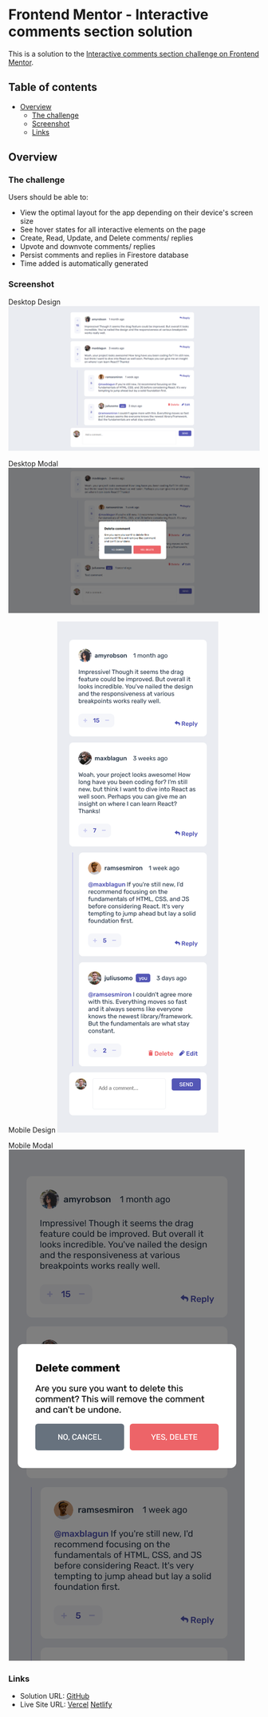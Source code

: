 # Frontend Mentor - Interactive comments section solution

This is a solution to the [Interactive comments section challenge on Frontend Mentor](https://www.frontendmentor.io/challenges/interactive-comments-section-iG1RugEG9).

## Table of contents

- [Overview](#overview)
  - [The challenge](#the-challenge)
  - [Screenshot](#screenshot)
  - [Links](#links)

## Overview

### The challenge

Users should be able to:

- View the optimal layout for the app depending on their device's screen size
- See hover states for all interactive elements on the page
- Create, Read, Update, and Delete comments/ replies
- Upvote and downvote comments/ replies
- Persist comments and replies in Firestore database
- Time added is automatically generated

### Screenshot

Desktop Design
![](./design/desktop-design.png)

Desktop Modal
![](./design/desktop-modal.png)

Mobile Design
![](./design/mobile-design.png)

Mobile Modal
![](./design/mobile-modal.png)

### Links

- Solution URL: [GitHub](https://github.com/xuanhung1509/interactive-comment-section)
- Live Site URL: [Vercel](https://comment-section-1509.vercel.app) [Netlify](https://comment-section-1509.netlify.app/)
